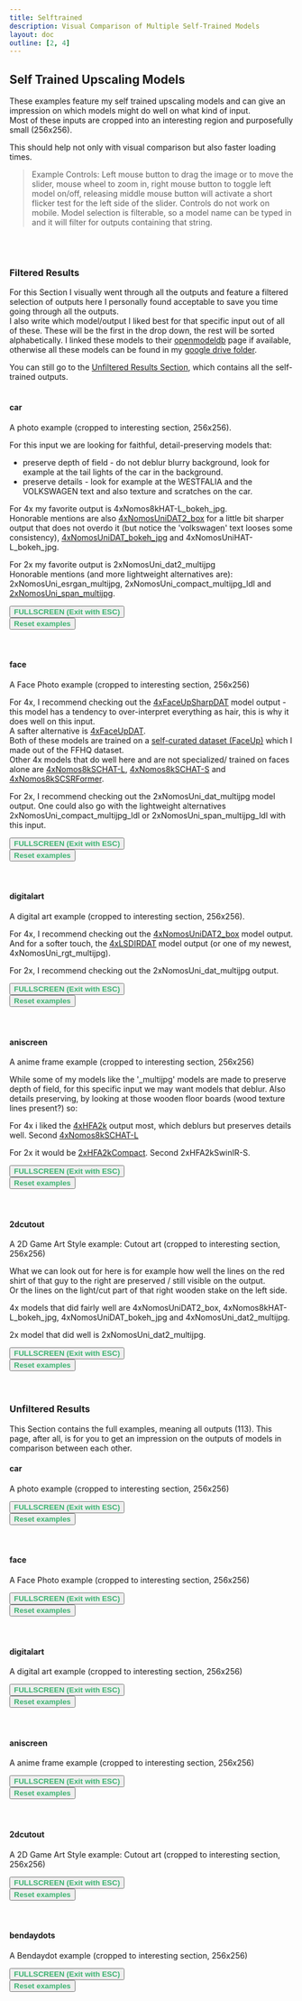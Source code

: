 ```yaml
---
title: Selftrained
description: Visual Comparison of Multiple Self-Trained Models
layout: doc
outline: [2, 4]
---
```


<script setup lang="ts">
  import imageCompare from "vue-image-compare2";
  import ImageSlider from './components/imageslider.vue' // the vue image slider example comparison component
  import cutoutfiles from './filelists/selftrained/cutout.json'
  import cutoutfiles_selection from './filelists/selftrained/cutout_selection.json'
  import facefiles from './filelists/selftrained/face.json'
  import facefiles_selection from './filelists/selftrained/face_selection.json'
  import bendaydotsfiles from './filelists/selftrained/bendaydots.json'
  import bendaydotsfiles_selection from './filelists/selftrained/bendaydots_selection.json'
  import digitalartfiles from './filelists/selftrained/digitalart.json'
  import digitalartfiles_selection from './filelists/selftrained/digitalart_selection.json'
  import aniscreenfiles from './filelists/selftrained/aniscreen.json'
  import aniscreenfiles_selection from './filelists/selftrained/aniscreen_selection.json'
  import carfiles from './filelists/selftrained/car.json'
  import carfiles_selection from './filelists/selftrained/car_selection.json'

//HTML5 Fullscreen API
const fullscreenEnabled = document.fullscreenEnabled; //check if fullscreen is possible
function enterFullscreen(elementName) {
  var element = document.getElementById(elementName);
  if(element.requestFullscreen) {
    element.requestFullscreen();
  } else if(element.msRequestFullscreen) {      // for IE11 (remove June 15, 2022)
    element.msRequestFullscreen();
  } else if(element.webkitRequestFullscreen) {  // iOS Safari
    element.webkitRequestFullscreen();
  }
}

// reset button, to keep it simple this will reset all examples. This is simply because when entering fullscreen mode, dragging/moving the image out of view, and pressing esc, the image will have 'vanished' (not in view anymore) so i thought id add a reset button
import { ref } from 'vue';
const componentKey = ref(0);

const forceRerender = () => {
  componentKey.value += 1;
};

forceRerender();

</script>

## Self Trained Upscaling Models

These examples feature my self trained upscaling models and can give an impression on which models might do well on what kind of input.   
Most of these inputs are cropped into an interesting region and purposefully small (256x256).    
  
This should help not only with visual comparison but also faster loading times.   

> Example Controls: Left mouse button to drag the image or to move the slider, mouse wheel to zoom in, right mouse button to toggle left model on/off, releasing middle mouse button will activate a short flicker test for the left side of the slider. Controls do not work on mobile. Model selection is filterable, so a model name can be typed in and it will filter for outputs containing that string.   

<br/><br/>

### Filtered Results
For this Section I visually went through all the outputs and feature a filtered selection of outputs here I personally found acceptable to save you time going through all the outputs.    
I also write which model/output I liked best for that specific input out of all of these. These will be the first in the drop down, the rest will be sorted alphabetically. I linked these models to their [openmodeldb](https://openmodeldb.info/) page if available, otherwise all these models can be found in my [google drive folder](https://drive.google.com/drive/folders/1coYgan0VDo578MVO1LUpjpsxdY3LMyJW?usp=drive_link).   
  
You can still go to the [Unfiltered Results Section](#unfiltered-results), which contains all the self-trained outputs.<br/><br/>    

#### car

A photo example (cropped to interesting section, 256x256).   

For this input we are looking for faithful, detail-preserving models that:    
- preserve depth of field - do not deblur blurry background, look for example at the tail lights of the car in the background.    
- preserve details - look for example at the WESTFALIA and the VOLKSWAGEN text and also texture and scratches on the car.   

For 4x my favorite output is 4xNomos8kHAT-L_bokeh_jpg.    
Honorable mentions are also [4xNomosUniDAT2_box](https://openmodeldb.info/models/4x-NomosUniDAT2-box) for a little bit sharper output that does not overdo it (but notice the 'volkswagen' text looses some consistency), [4xNomosUniDAT_bokeh_jpg](https://openmodeldb.info/models/4x-NomosUniDAT-bokeh-jpg) and 4xNomosUniHAT-L_bokeh_jpg.     

For 2x my favorite output is 2xNomosUni_dat2_multijpg   
Honorable mentions (and more lightweight alternatives are): 2xNomosUni_esrgan_multijpg, 2xNomosUni_compact_multijpg_ldl and [2xNomosUni_span_multijpg](https://openmodeldb.info/models/2x-NomosUni-span-multijpg).     

<div id="car_selection">
<ImageSlider :key="componentKey" inputImageURL='https://i.slow.pics/tk7iBXnn.png' :fileNamesList="carfiles_selection"/>
</div>
<button v-if="fullscreenEnabled" @click="enterFullscreen('car_selection')" style="color:mediumseagreen;"><strong>FULLSCREEN (Exit with ESC)</strong></button><br/>
<button v-if="fullscreenEnabled" @click="forceRerender()" style="color:mediumseagreen;"><strong>Reset examples</strong></button>  
<br/><br/><br/>

#### face

A Face Photo example (cropped to interesting section, 256x256)

For 4x, I recommend checking out the [4xFaceUpSharpDAT](https://openmodeldb.info/models/4x-FaceUpSharpDAT) model output - this model has a tendency to over-interpret everything as hair, this is why it does well on this input.   
A safter alternative is [4xFaceUpDAT](https://openmodeldb.info/models/4x-FaceUpDAT).   
Both of these models are trained on a [self-curated dataset (FaceUp)](https://www.youtube.com/watch?v=TBiVIzQkptI) which I made out of the FFHQ dataset.      
Other 4x models that do well here and are not specialized/ trained on faces alone are [4xNomos8kSCHAT-L](https://openmodeldb.info/models/4x-Nomos8kSCHAT-L), [4xNomos8kSCHAT-S](https://openmodeldb.info/models/4x-Nomos8kSCHAT-S) and [4xNomos8kSCSRFormer](https://openmodeldb.info/models/4x-Nomos8kSCSRFormer).   

For 2x, I recommend checking out the 2xNomosUni_dat_multijpg model output. One could also go with the lightweight alternatives 2xNomosUni_compact_multijpg_ldl or 2xNomosUni_span_multijpg_ldl with this input.   

<div id="face_selection">
<ImageSlider :key="componentKey" inputImageURL='https://i.slow.pics/UXgfK7yn.png' :fileNamesList="facefiles_selection"/>
</div>
<button v-if="fullscreenEnabled" @click="enterFullscreen('face_selection')" style="color:mediumseagreen;"><strong>FULLSCREEN (Exit with ESC)</strong></button><br/>
<button v-if="fullscreenEnabled" @click="forceRerender()" style="color:mediumseagreen;"><strong>Reset examples</strong></button>  
<br/><br/><br/>

#### digitalart

A digital art example (cropped to interesting section, 256x256).   

For 4x, I recommend checking out the [4xNomosUniDAT2_box](https://openmodeldb.info/models/4x-NomosUniDAT2-box) model output.  
And for a softer touch, the [4xLSDIRDAT](https://openmodeldb.info/models/4x-LSDIRDAT) model output (or one of my newest, 4xNomosUni_rgt_multijpg).    

For 2x, I recommend checking out the 2xNomosUni_dat_multijpg output.  

<div id="digitalart_selection">
<ImageSlider :key="componentKey" inputImageURL='https://i.slow.pics/sXtLqRmX.png' :fileNamesList="digitalartfiles_selection"/>
</div>
<button v-if="fullscreenEnabled" @click="enterFullscreen('digitalart_selection')" style="color:mediumseagreen;"><strong>FULLSCREEN (Exit with ESC)</strong></button><br/>
<button v-if="fullscreenEnabled" @click="forceRerender()" style="color:mediumseagreen;"><strong>Reset examples</strong></button>  
<br/><br/><br/>

#### aniscreen

A anime frame example (cropped to interesting section, 256x256)   

While some of my models like the '_multijpg' models are made to preserve depth of field, for this specific input we may want models that deblur. Also details preserving, by looking at those wooden floor boards (wood texture lines present?) so:   

For 4x i liked the [4xHFA2k](https://openmodeldb.info/models/4x-HFA2k) output most, which deblurs but preserves details well. Second [4xNomos8kSCHAT-L](https://openmodeldb.info/models/4x-Nomos8kSCHAT-L)   

For 2x it would be [2xHFA2kCompact](https://openmodeldb.info/models/2x-HFA2kCompact). Second 2xHFA2kSwinIR-S.   

<div id="aniscreen_selection">
<ImageSlider :key="componentKey" inputImageURL='https://i.slow.pics/rAcoxotm.png' :fileNamesList="aniscreenfiles_selection"/>
</div>
<button v-if="fullscreenEnabled" @click="enterFullscreen('aniscreen_selection')" style="color:mediumseagreen;"><strong>FULLSCREEN (Exit with ESC)</strong></button><br/>
<button v-if="fullscreenEnabled" @click="forceRerender()" style="color:mediumseagreen;"><strong>Reset examples</strong></button>  
<br/><br/><br/>

#### 2dcutout

A 2D Game Art Style example: Cutout art (cropped to interesting section, 256x256)   

What we can look out for here is for example how well the lines on the red shirt of that guy to the right are preserved / still visible on the output.   
Or the lines on the light/cut part of that right wooden stake on the left side.   

4x models that did fairly well are 4xNomosUniDAT2_box, 4xNomos8kHAT-L_bokeh_jpg, 4xNomosUniDAT_bokeh_jpg and 4xNomosUni_dat2_multijpg.   

2x model that did well is 2xNomosUni_dat2_multijpg.   


<div id="cutout_selection">
<ImageSlider :key="componentKey" inputImageURL='https://i.slow.pics/qVdCBgNA.png' :fileNamesList="cutoutfiles_selection"/>
</div>
<button v-if="fullscreenEnabled" @click="enterFullscreen('cutout_selection')" style="color:mediumseagreen;"><strong>FULLSCREEN (Exit with ESC)</strong></button><br/>
<button v-if="fullscreenEnabled" @click="forceRerender()" style="color:mediumseagreen;"><strong>Reset examples</strong></button>  
<br/><br/><br/>



### Unfiltered Results
This Section contains the full examples, meaning all outputs (113). This page, after all, is for you to get an impression on the outputs of models in comparison between each other.
<br/>

#### car

A photo example (cropped to interesting section, 256x256)

<div id="car_full">
<ImageSlider :key="componentKey" inputImageURL='https://i.slow.pics/tk7iBXnn.png' :fileNamesList="carfiles"/>
</div>
<button v-if="fullscreenEnabled" @click="enterFullscreen('car_full')" style="color:mediumseagreen;"><strong>FULLSCREEN (Exit with ESC)</strong></button><br/>
<button v-if="fullscreenEnabled" @click="forceRerender()" style="color:mediumseagreen;"><strong>Reset examples</strong></button>  
<br/><br/><br/>

#### face

A Face Photo example (cropped to interesting section, 256x256)

<div id="face_full">
<ImageSlider :key="componentKey" inputImageURL='https://i.slow.pics/UXgfK7yn.png' :fileNamesList="facefiles"/>
</div>
<button v-if="fullscreenEnabled" @click="enterFullscreen('face_full')" style="color:mediumseagreen;"><strong>FULLSCREEN (Exit with ESC)</strong></button><br/>
<button v-if="fullscreenEnabled" @click="forceRerender()" style="color:mediumseagreen;"><strong>Reset examples</strong></button>  
<br/><br/><br/>

#### digitalart

A digital art example (cropped to interesting section, 256x256)

<div id="digitalart_full">
<ImageSlider :key="componentKey" inputImageURL='https://i.slow.pics/sXtLqRmX.png' :fileNamesList="digitalartfiles"/>
</div>
<button v-if="fullscreenEnabled" @click="enterFullscreen('digitalart_full')" style="color:mediumseagreen;"><strong>FULLSCREEN (Exit with ESC)</strong></button><br/>
<button v-if="fullscreenEnabled" @click="forceRerender()" style="color:mediumseagreen;"><strong>Reset examples</strong></button>  
<br/><br/><br/>

#### aniscreen

A anime frame example (cropped to interesting section, 256x256)

<div id="aniscreen_full">
<ImageSlider :key="componentKey" inputImageURL='https://i.slow.pics/rAcoxotm.png' :fileNamesList="aniscreenfiles"/>
</div>
<button v-if="fullscreenEnabled" @click="enterFullscreen('aniscreen_full')" style="color:mediumseagreen;"><strong>FULLSCREEN (Exit with ESC)</strong></button><br/>
<button v-if="fullscreenEnabled" @click="forceRerender()" style="color:mediumseagreen;"><strong>Reset examples</strong></button>  
<br/><br/><br/>

#### 2dcutout

A 2D Game Art Style example: Cutout art (cropped to interesting section, 256x256)

<div id="cutout_full">
<ImageSlider :key="componentKey" inputImageURL='https://i.slow.pics/qVdCBgNA.png' :fileNamesList="cutoutfiles"/>
</div>
<button v-if="fullscreenEnabled" @click="enterFullscreen('cutout_full')" style="color:mediumseagreen;"><strong>FULLSCREEN (Exit with ESC)</strong></button><br/>
<button v-if="fullscreenEnabled" @click="forceRerender()" style="color:mediumseagreen;"><strong>Reset examples</strong></button>  
<br/><br/><br/>

#### bendaydots

A Bendaydot example (cropped to interesting section, 256x256)

<div id="bendaydots_full">
<ImageSlider :key="componentKey" inputImageURL='https://i.slow.pics/MM6R3A2c.png' :fileNamesList="bendaydotsfiles"/>
</div>
<button v-if="fullscreenEnabled" @click="enterFullscreen('bendaydots_full')" style="color:mediumseagreen;"><strong>FULLSCREEN (Exit with ESC)</strong></button><br/>
<button v-if="fullscreenEnabled" @click="forceRerender()" style="color:mediumseagreen;"><strong>Reset examples</strong></button>  
<br/><br/><br/>



<!---
Cannot use <details> as a collapsible html tag for unfiltered results directly under filtered results because it will not properly load the element, like

   <details>
  <summary>Unfiltered Outputs</summary>
  <div id="cutout_full">
<ImageSlider :key="componentKey" inputImageURL='https://i.slow.pics/qVdCBgNA.png' :fileNamesList="cutoutfiles"/>
</div>
<button v-if="fullscreenEnabled" @click="enterFullscreen('cutout_full')" style="color:mediumseagreen;"><strong>FULLSCREEN (Exit with ESC)</strong></button><br/>
<button v-if="fullscreenEnabled" @click="forceRerender()" style="color:mediumseagreen;"><strong>Reset examples</strong></button>  
</details> 

-->
